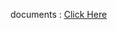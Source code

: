 documents : [Click Here](https://drive.google.com/drive/folders/1tFTXGokZSwsghycmMeb7TfE76tii_qIK)


